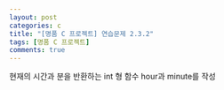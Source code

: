 ```yaml
---
layout: post
categories: c
title: "[명품 C 프로젝트] 연습문제 2.3.2"
tags: [명품 C 프로젝트]
comments: true
---
```


현재의 시간과 분을 반환하는 int 형 함수 hour과 minute를 작성

<script src="https://gist.github.com/Junhyeon2/da68e30a3d29e5afbf5eebe041537c82.js"></script>
